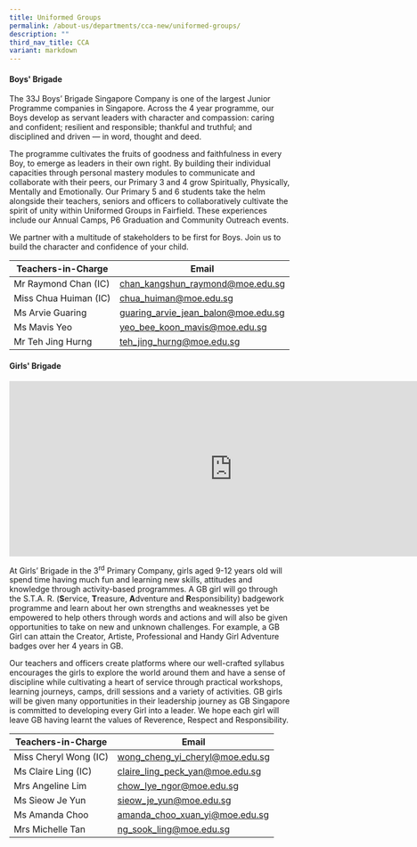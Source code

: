 ```yaml
---
title: Uniformed Groups
permalink: /about-us/departments/cca-new/uniformed-groups/
description: ""
third_nav_title: CCA
variant: markdown
---
```

<h4><strong>Boys' Brigade</strong></h4>
The 33J Boys’ Brigade Singapore Company is one of the largest Junior Programme companies in Singapore. Across the 4 year programme, our Boys develop as servant leaders with character and compassion: caring and confident; resilient and responsible; thankful and truthful; and disciplined and driven — in word, thought and deed.

The programme cultivates the fruits of goodness and faithfulness in every Boy, to emerge as leaders in their own right. By building their individual capacities through personal mastery modules to communicate and collaborate with their peers, our Primary 3 and 4 grow Spiritually, Physically, Mentally and Emotionally. Our Primary 5 and 6 students take the helm alongside their teachers, seniors and officers to collaboratively cultivate the spirit of unity within Uniformed Groups in Fairfield. These experiences include our Annual Camps, P6 Graduation and Community Outreach events.

We partner with a multitude of stakeholders to be first for Boys. Join us to build the character and confidence of your child.



| Teachers-in-Charge | Email |
| -------- | -------- |
| Mr Raymond Chan (IC)     | <a href="mailto:chan_kangshun_raymond@moe.edu.sg" target="">chan_kangshun_raymond@moe.edu.sg</a>     |
| Miss Chua Huiman (IC)     | <a href="mailto:chua_huiman@moe.edu.sg" target="">chua_huiman@moe.edu.sg</a>     |
| Ms Arvie Guaring     | <a href="mailto:guaring_arvie_jean_balon@moe.edu.sg" target="">guaring_arvie_jean_balon@moe.edu.sg</a>     |
| Ms Mavis Yeo     | <a href="mailto:yeo_bee_koon_mavis@moe.edu.sg" target="">yeo_bee_koon_mavis@moe.edu.sg</a>    |
| Mr Teh Jing Hurng     | <a href="mailto:teh_jing_hurng@moe.edu.sg" target="">teh_jing_hurng@moe.edu.sg</a>     |



<p></p><section id="girls-brigade"><p></p>
<h4><strong>Girls' Brigade</strong></h4>
<p><iframe allowfullscreen="" allow="accelerometer; autoplay; clipboard-write; encrypted-media; gyroscope; picture-in-picture; web-share" frameborder="0" title="YouTube video player" src="https://www.youtube.com/embed/hk72jIhLyl0?si=yStxQHv0zutzh1Ce" height="315" width="800"></iframe></p>	
<p>At Girls’ Brigade in the 3<sup>rd</sup>&nbsp;Primary Company, girls aged 9-12 years old will spend time having much fun and learning new skills, attitudes and knowledge through activity-based programmes. A GB girl will go through the S.T.A. R. (<strong>S</strong>ervice,&nbsp;<strong>T</strong>reasure,&nbsp;<strong>A</strong>dventure and&nbsp;<strong>R</strong>esponsibility) badgework programme and learn about her own strengths and weaknesses yet be empowered to help others through words and actions and will also be given opportunities to take on new and unknown challenges. For example, a GB Girl can attain the Creator, Artiste, Professional and Handy Girl Adventure badges over her 4 years in GB.</p></section>
<p>Our teachers and officers create platforms where our well-crafted syllabus encourages the girls to explore the world around them and have a sense of discipline while cultivating a heart of service through practical workshops, learning journeys, camps, drill sessions and a variety of activities. GB girls will be given many opportunities in their leadership journey as GB Singapore is committed to developing every Girl into a leader. We hope each girl will leave GB having learnt the values of Reverence, Respect and Responsibility.</p>

| Teachers-in-Charge | Email |
| -------- | -------- |
| Miss Cheryl Wong (IC)     | <a href="mailto:wong_cheng_yi_cheryl@moe.edu.sg" target="">wong_cheng_yi_cheryl@moe.edu.sg</a>     |
| Ms Claire Ling (IC)     | <a href="mailto:claire_ling_peck_yan@moe.edu.sg" target="">claire_ling_peck_yan@moe.edu.sg</a>     |
| Mrs Angeline Lim     | <a href="mailto:chow_lye_ngor@moe.edu.sg" target="">chow_lye_ngor@moe.edu.sg</a>     |
| Ms Sieow Je Yun     | <a href="mailto:sieow_je_yun@moe.edu.sg" target="">sieow_je_yun@moe.edu.sg</a>     |
| Ms Amanda Choo     | <a href="mailto:amanda_choo_xuan_yi@moe.edu.sg" target="">amanda_choo_xuan_yi@moe.edu.sg</a>     |
| Mrs Michelle Tan     | <a href="mailto:ng_sook_ling@moe.edu.sg" target="">ng_sook_ling@moe.edu.sg</a>     |